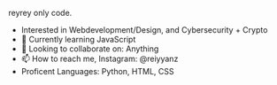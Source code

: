  reyrey only code.
- Interested in Webdevelopment/Design, and Cybersecurity + Crypto
- 🌱 Currently learning JavaScript
- 💞️ Looking to collaborate on: Anything
- 📫 How to reach me, Instagram: @reiyyanz
- Proficent Languages: Python, HTML, CSS

<!---
reyreyonlycode/reyreyonlycode is a ✨ special ✨ repository because its `README.md` (this file) appears on your GitHub profile.
You can click the Preview link to take a look at your changes.
--->
